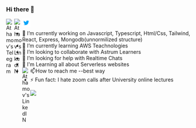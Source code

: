  ### Hi there 👋
  <a href="https://t.me/athmov00">
    <img align="left" alt="Athamov's Telegram" width="22px" src="https://upload.wikimedia.org/wikipedia/commons/thumb/8/82/Telegram_logo.svg/2048px-Telegram_logo.svg.png" />
  </a>
  <a href="https://www.linkedin.com/in/abdullox-athamov/">
    <img align="left" alt="Athamov's LinkedIN" width="22px" src="https://raw.githubusercontent.com/peterthehan/peterthehan/master/assets/linkedin.svg" />
  </a>
  <a href="https://twitter.com/AbdulloxAthamov">
    <img align="left" alt="Athamov's LinkedIN" width="22px" src="https://raw.githubusercontent.com/github/explore/80688e429a7d4ef2fca1e82350fe8e3517d3494d/topics/twitter/twitter.png" />
  </a>
  
  <br />
  
<ul>
  <li>
 🔭 I’m currently working on Javascript, Typescript, Html/Css, Tailwind, React, Express, Mongodb(unnormilized structure)
  </li>
  <li>
 🌱 I’m currently learning AWS Teachnologies
  </li>
  <li>
 👯 I’m looking to collaborate with Astrum Learners
  </li>
  <li>
 🤔 I’m looking for help with Realtime Chats
  </li>
  <li>
 🏃 I'm Learning all about Serverless websites
  </li>
  <li>
    📫How to reach me --best way <a href="https://www.linkedin.com/in/abdullox-athamov/">
      <img align="left" alt="Athamov's LinkedIN" width="22px" src="https://raw.githubusercontent.com/peterthehan/peterthehan/master/assets/linkedin.svg" />
    </a>
  </li>
  <li>
 ⚡ Fun fact: I hate zoom calls after University online lectures
  </li>
</ul>
<img src="https://encrypted-tbn0.gstatic.com/images?q=tbn:ANd9GcTHx5uXbK0GQVIUKUMPs8Bsxuv2aPcdlBqbeg&usqp=CAU" />
